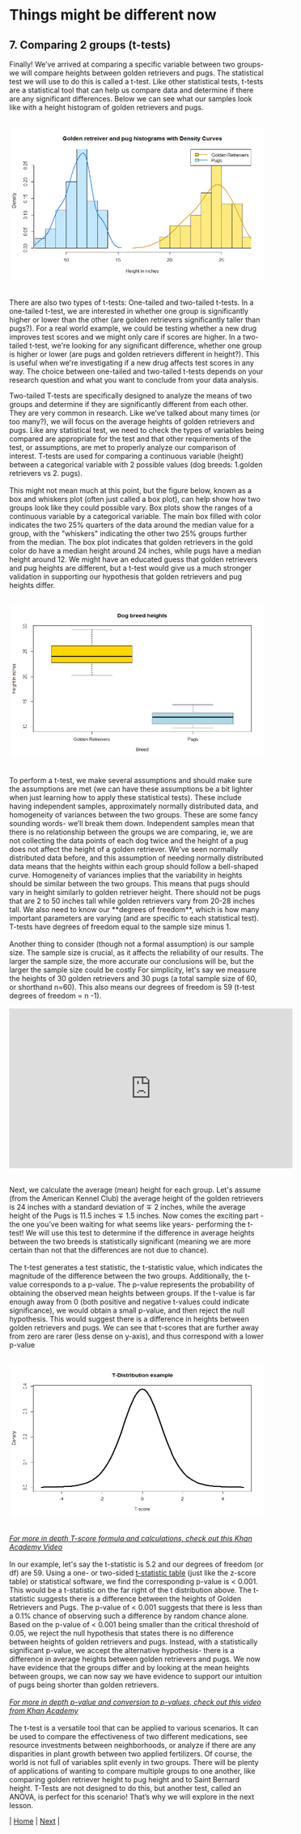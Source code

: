 # Things might be different now
## 7. Comparing 2 groups (t-tests)

Finally! We’ve arrived at comparing a specific variable between two groups- we will compare heights between golden retrievers and pugs. The statistical test we will use to do this is called a t-test. Like other statistical tests, t-tests are a statistical tool that can help us compare data and determine if there are any significant differences. Below we can see what our samples look like with a height histogram of golden retrievers and pugs. <br>
<br> 
<div style="text-align:center"><img src="../images/golden_pug_histograms.png" height="300" width="500"/></div> <br>
<br>
There are also two types of t-tests: One-tailed and two-tailed t-tests. In a one-tailed t-test, we are interested in whether one group is significantly higher or lower than the other (are golden retrievers significantly taller than pugs?). For a real world example, we could be testing whether a new drug improves test scores and we might only care if scores are higher. In a two-tailed t-test, we're looking for any significant difference, whether one group is higher or lower (are pugs and golden retrievers different in height?). This is useful when we're investigating if a new drug affects test scores in any way. The choice between one-tailed and two-tailed t-tests depends on your research question and what you want to conclude from your data analysis.

Two-tailed T-tests are specifically designed to analyze the means of two groups and determine if they are significantly different from each other. They are very common in research. Like we’ve talked about many times (or too many?), we will focus on the average heights of golden retrievers and pugs. Like any statistical test, we need to check the types of variables being compared are appropriate for the test and that other requirements of the test, or assumptions, are met to properly analyze our comparison of interest. T-tests are used for comparing a continuous variable (height) between a categorical variable with 2 possible values (dog breeds: 1.golden retrievers vs 2. pugs). <br>
<br>
This might not mean much at this point, but the figure below, known as a box and whiskers plot (often just called a box plot), can help show how two groups look like they could possible vary. Box plots show the ranges of a continuous variable by a categorical variable. The main box filled with color indicates the two 25% quarters of the data around the median value for a group, with the "whiskers" indicating the other two 25% groups further from the median. The box plot indicates that golden retrievers in the gold color do have a median height around 24 inches, while pugs have a median height around 12. We might have an educated guess that golden retrievers and pug heights are different, but a t-test would give us a much stronger validation in supporting our hypothesis that golden retrievers and pug heights differ. <br>
<br>
<div style="text-align:center"><img src="../images/golden_pug_boxplot.png" height="300" width="500"/></div> <br>
<br>
To perform a t-test, we make several assumptions and should make sure the assumptions are met (we can have these assumptions be a bit lighter when just learning how to apply these statistical tests). These include having independent samples, approximately normally distributed data, and homogeneity of variances between the two groups. These are some fancy sounding words- we’ll break them down. Independent samples mean that there is no relationship between the groups we are comparing, ie, we are not collecting the data points of each dog twice and the height of a pug does not affect the height of a golden retriever. We’ve seen normally distributed data before, and this assumption of needing normally distributed data means that the heights within each group should follow a bell-shaped curve. Homogeneity of variances implies that the variability in heights should be similar between the two groups. This means that pugs should vary in height similarly to golden retriever height. There should not be pugs that are 2 to 50 inches tall while golden retrievers vary from 20-28 inches tall. We also need to know our **degrees of freedom**, which is how many important parameters are varying (and are specific to each statistical test). T-tests have degrees of freedom equal to the sample size minus 1. <br>
<br>
Another thing to consider (though not a formal assumption) is our sample size. The sample size is crucial, as it affects the reliability of our results. The larger the sample size, the more accurate our conclusions will be, but the larger the sample size could be costly For simplicity, let's say we measure the heights of 30 golden retrievers and 30 pugs (a total sample size of 60, or shorthand n=60). This also means our degrees of freedom is 59 (t-test degrees of freedom = n -1). <br>
<br> 
<iframe width="560" height="315" src="https://www.youtube.com/embed/Uyd_Fk9cDjA" frameborder="0" allowfullscreen></iframe><br>
<br> 

Next, we calculate the average (mean) height for each group. Let's assume (from the American Kennel Club)  the average height of the golden retrievers is 24 inches with a standard deviation of ∓ 2 inches, while the average height of the Pugs is 11.5 inches ∓ 1.5 inches. Now comes the exciting part - the one you’ve been waiting for what seems like years- performing the t-test! We will use this test to determine if the difference in average heights between the two breeds is statistically significant (meaning we are more certain than not that the differences are not due to chance). <br>
<br>
The t-test generates a test statistic, the t-statistic value, which indicates the magnitude of the difference between the two groups. Additionally, the t-value corresponds to a p-value. The p-value represents the probability of obtaining the observed mean heights between groups. If the t-value is far enough away from 0 (both positive and negative t-values could indicate significance), we would obtain a small p-value, and then reject the null hypothesis. This would suggest there is a difference in heights between golden retrievers and pugs. We can see that t-scores that are further away from zero are rarer (less dense on y-axis), and thus correspond with a lower p-value <br> 
<br>
<div style="text-align:center"><img src="../images/T_distribution.png" height="300" width="500"/></div> <br>

[_For more in depth T-score formula and calculations, check out this Khan Academy Video_](https://www.khanacademy.org/math/statistics-probability/significance-tests-confidence-intervals-two-samples/comparing-two-means/v/difference-of-sample-means-distribution) <br>
<br>
In our example, let's say the t-statistic is 5.2 and our degrees of freedom (or df) are 59. Using a one- or two-sided [t-statistic table](https://www.scribbr.com/statistics/students-t-table/) (just like the z-score table) or statistical software, we find the corresponding p-value is < 0.001. This would be a t-statistic on the far right of the t distribution above. The t-statistic suggests there is a difference between the heights of Golden Retrievers and Pugs. The p-value of < 0.001 suggests that there is less than a 0.1% chance of observing such a difference by random chance alone. Based on the p-value of < 0.001 being smaller than the critical threshold of 0.05, we reject the null hypothesis that states there is no difference between heights of golden retrievers and pugs. Instead, with a statistically significant p-value, we accept the alternative hypothesis- there is a difference in average heights between golden retrievers and pugs. We now have evidence that the groups differ and by looking at the mean heights between groups, we can now say we have evidence to support our intuition of pugs being shorter than golden retrievers. <br>
<br>
[_For more in depth p-value and conversion to p-values, check out this video from Khan Academy_](https://www.khanacademy.org/math/statistics-probability/significance-tests-confidence-intervals-two-samples/comparing-two-means/v/hypothesis-test-for-difference-of-means) <br>
<br>
The t-test is a versatile tool that can be applied to various scenarios. It can be used to compare the effectiveness of two different medications, see resource investments between neighborhoods, or analyze if there are any disparities in plant growth between two applied fertilizers. Of course, the world is not full of variables split evenly in two groups. There will be plenty of applications of wanting to compare multiple groups to one another, like comparing golden retriever height to pug height and to Saint Bernard height. T-Tests are not designed to do this, but another test, called an ANOVA, is perfect for this scenario! That’s why we will explore in the next lesson. <br>

| [Home](https://benrushscience.github.io/learning-data-science/) | [Next](https://benrushscience.github.io/learning-data-science/pages/8-comparing-2+-groups.html) |
